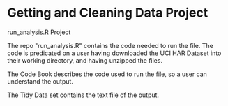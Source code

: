 # Getting and Cleaning Data Project
run_analysis.R Project

The repo "run_analysis.R" contains the code needed to run the file. The code is predicated on a user having downloaded the UCI HAR Dataset into their working directory, and having unzipped the files. 

The Code Book describes the code used to run the file, so a user can understand the output. 

The Tidy Data set contains the text file of the output. 

